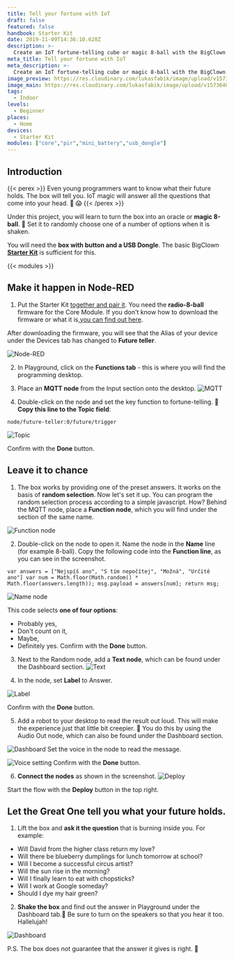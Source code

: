 ```yaml
---
title: Tell your fortune with IoT
draft: false
featured: false
handbook: Starter Kit
date: 2019-11-09T14:36:10.628Z
description: >-
  Create an IoT fortune-telling cube or magic 8-ball with the BigClown Starter Kit. When you shake it, it gives you an answer to everything you want to know.
meta_title: Tell your fortune with IoT
meta_description: >-
  Create an IoT fortune-telling cube or magic 8-ball with the BigClown Starter Kit. When you shake it, it gives you an answer to everything you want to know.
image_preview: https://res.cloudinary.com/lukasfabik/image/upload/v1573640047/projects/project_placeholder.jpg
image_main: https://res.cloudinary.com/lukasfabik/image/upload/v1573640047/projects/project_placeholder.jpg
tags:
  - Indoor
levels:
  - Beginner
places:
  - Home
devices:
  - Starter Kit
modules: ["core","pir","mini_battery","usb_dongle"]
---
```

## Introduction

{{< perex >}}
Even young programmers want to know what their future holds. The box will tell you. IoT magic will answer all the questions that come into your head. 🔮 😱
{{< /perex >}}

Under this project, you will learn to turn the box into an oracle or **magic 8-ball**. ️🎱 Set it to randomly choose one of a number of options when it is shaken.

You will need the **box with button and a USB Dongle**. The basic BigClown [**Starter Kit**](https://shop.hardwario.com/starter-kit/) is sufficient for this.

{{< modules >}}

## Make it happen in Node-RED

1. Put the Starter Kit [together and pair it](/handbook/). You need the **radio-8-ball** firmware for the Core Module. If you don't know how to download the firmware or what it is,[you can find out here](/academy/how-to-flash-firmware/).

After downloading the firmware, you will see that the Alias of your device under the Devices tab has changed to **Future teller**.

![Node-RED](https://res.cloudinary.com/lukasfabik/image/upload/v1573310716/projects/vestici-koule/image9.png)

2. In Playground, click on the **Functions tab** \- this is where you will find the programming desktop.

3. Place an **MQTT node** from the Input section onto the desktop.
![MQTT](https://res.cloudinary.com/lukasfabik/image/upload/v1573310714/projects/vestici-koule/image3.png)

4. Double-click on the node and set the key function to fortune-telling. 🔮 **Copy this line to the Topic field**:

```
node/future-teller:0/future/trigger
```

![Topic](https://res.cloudinary.com/lukasfabik/image/upload/v1573310714/projects/vestici-koule/image4.png)

Confirm with the **Done** button.

## Leave it to chance

1. The box works by providing one of the preset answers. It works on the basis of **random selection**. Now let's set it up.
You can program the random selection process according to a simple javascript. How? Behind the MQTT node, place a **Function node**, which you will find under the section of the same name.

![Function node](https://res.cloudinary.com/lukasfabik/image/upload/v1573310716/projects/vestici-koule/image11.png)

2. Double-click on the node to open it. Name the node in the **Name** line (for example 8-ball). Copy the following code into the **Function line**, as you can see in the screenshot.

```
var answers = ["Nejspíš ano", "S tím nepočítej", "Možná", "Určitě ano"] var num = Math.floor(Math.random() * Math.floor(answers.length)); msg.payload = answers[num]; return msg;
```

![Name node](https://res.cloudinary.com/lukasfabik/image/upload/v1573310715/projects/vestici-koule/image5.png)

This code selects **one of four options**:
- Probably yes,
- Don't count on it,
- Maybe,
- Definitely yes.
Confirm with the **Done** button.

3. Next to the Random node, add a **Text node**, which can be found under the Dashboard section.
![Text](https://res.cloudinary.com/lukasfabik/image/upload/v1573310715/projects/vestici-koule/image2.png)

4. In the node, set **Label** to Answer.

![Label](https://res.cloudinary.com/lukasfabik/image/upload/v1573310715/projects/vestici-koule/image6.png)

Confirm with the **Done** button.

5. Add a robot to your desktop to read the result out loud. This will make the experience just that little bit creepier. 🤖 You do this by using the Audio Out node, which can also be found under the Dashboard section.

![Dashboard](https://res.cloudinary.com/lukasfabik/image/upload/v1573310715/projects/vestici-koule/image1.png)
Set the voice in the node to read the message.

![Voice setting](https://res.cloudinary.com/lukasfabik/image/upload/v1573310716/projects/vestici-koule/image10.png)
Confirm with the **Done** button.

6. **Connect the nodes** as shown in the screenshot.
![Deploy](https://res.cloudinary.com/lukasfabik/image/upload/v1573310715/projects/vestici-koule/image8.png)

Start the flow with the **Deploy** button in the top right.

## Let the Great One tell you what your future holds.

1. Lift the box and **ask it the question** that is burning inside you. For example:

- Will David from the higher class return my love?
- Will there be blueberry dumplings for lunch tomorrow at school?
- Will I become a successful circus artist?
- Will the sun rise in the morning?
- Will I finally learn to eat with chopsticks?
- Will I work at Google someday?
- Should I dye my hair green?

2. **Shake the box** and find out the answer in Playground under the Dashboard tab.🎱 Be sure to turn on the speakers so that you hear it too. Hallelujah!

![Dashboard](https://res.cloudinary.com/lukasfabik/image/upload/v1573310715/projects/vestici-koule/image7.png)

P.S. The box does not guarantee that the answer it gives is right. 🤡
